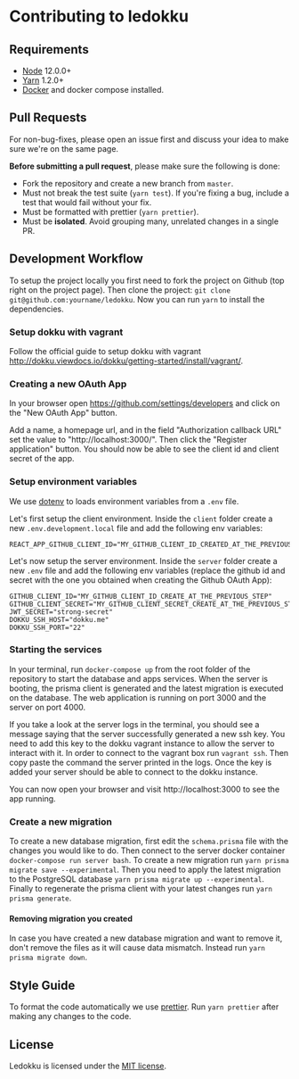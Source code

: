 # Contributing to ledokku

## Requirements

- [Node](https://nodejs.org/en/) 12.0.0+
- [Yarn](https://classic.yarnpkg.com/en/) 1.2.0+
- [Docker](https://www.docker.com/) and docker compose installed.

## Pull Requests

For non-bug-fixes, please open an issue first and discuss your idea to make sure we're on the same page.

**Before submitting a pull request**, please make sure the following is done:

- Fork the repository and create a new branch from `master`.
- Must not break the test suite (`yarn test`). If you're fixing a bug, include a test that would fail without your fix.
- Must be formatted with prettier (`yarn prettier`).
- Must be **isolated**. Avoid grouping many, unrelated changes in a single PR.

## Development Workflow

To setup the project locally you first need to fork the project on Github (top right on the project page). Then clone the project: `git clone git@github.com:yourname/ledokku`. Now you can run `yarn` to install the dependencies.

### Setup dokku with vagrant

Follow the official guide to setup dokku with vagrant http://dokku.viewdocs.io/dokku/getting-started/install/vagrant/.

### Creating a new OAuth App

In your browser open https://github.com/settings/developers and click on the "New OAuth App" button.

Add a name, a homepage url, and in the field "Authorization callback URL" set the value to "http://localhost:3000/". Then click the "Register application" button. You should now be able to see the client id and client secret of the app.

### Setup environment variables

We use [dotenv](https://github.com/motdotla/dotenv) to loads environment variables from a `.env` file.

Let's first setup the client environment. Inside the `client` folder create a new `.env.development.local` file and add the following env variables:

```
REACT_APP_GITHUB_CLIENT_ID="MY_GITHUB_CLIENT_ID_CREATED_AT_THE_PREVIOUS_STEP"
```

Let's now setup the server environment. Inside the `server` folder create a new `.env` file and add the following env variables (replace the github id and secret with the one you obtained when creating the Github OAuth App):

```
GITHUB_CLIENT_ID="MY_GITHUB_CLIENT_ID_CREATE_AT_THE_PREVIOUS_STEP"
GITHUB_CLIENT_SECRET="MY_GITHUB_CLIENT_SECRET_CREATE_AT_THE_PREVIOUS_STEP"
JWT_SECRET="strong-secret"
DOKKU_SSH_HOST="dokku.me"
DOKKU_SSH_PORT="22"
```

### Starting the services

In your terminal, run `docker-compose up` from the root folder of the repository to start the database and apps services. When the server is booting, the prisma client is generated and the latest migration is executed on the database. The web application is running on port 3000 and the server on port 4000.

If you take a look at the server logs in the terminal, you should see a message saying that the server successfully generated a new ssh key. You need to add this key to the dokku vagrant instance to allow the server to interact with it. In order to connect to the vagrant box run `vagrant ssh`. Then copy paste the command the server printed in the logs. Once the key is added your server should be able to connect to the dokku instance.

You can now open your browser and visit http://localhost:3000 to see the app running.

### Create a new migration

To create a new database migration, first edit the `schema.prisma` file with the changes you would like to do. Then connect to the server docker container `docker-compose run server bash`. To create a new migration run `yarn prisma migrate save --experimental`. Then you need to apply the latest migration to the PostgreSQL database `yarn prisma migrate up --experimental`. Finally to regenerate the prisma client with your latest changes run `yarn prisma generate`.

#### Removing migration you created

In case you have created a new database migration and want to remove it, don't remove the files as it will cause data mismatch. Instead run `yarn prisma migrate down`.

## Style Guide

To format the code automatically we use [prettier](https://prettier.io/). Run `yarn prettier` after making any changes to the code.

## License

Ledokku is licensed under the [MIT license](https://github.com/ledokku/ledokku/blob/master/LICENSE).
